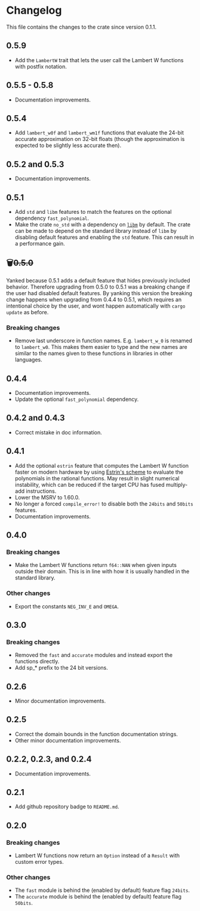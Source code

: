 # Changelog

This file contains the changes to the crate since version 0.1.1.

## 0.5.9

- Add the `LambertW` trait that lets the user call the Lambert W functions
 with postfix notation.

## 0.5.5 - 0.5.8

- Documentation improvements.

## 0.5.4

- Add `lambert_w0f` and `lambert_wm1f` functions that evaluate the 24-bit accurate
 approximation on 32-bit floats (though the approximation is expected to be
 slightly less accurate then).

## 0.5.2 and 0.5.3

- Documentation improvements.

## 0.5.1

- Add `std` and `libm` features to match the features on the optional
 dependency `fast_polynomial`.
- Make the crate `no_std` with a dependency on [`libm`](https://crates.io/crates/libm)
 by default. The crate can be made to depend on the standard library instead of
 `libm` by disabling default features and enabling the `std` feature. This can
 result in a performance gain.

## 🗑️~~0.5.0~~

Yanked because 0.5.1 adds a default feature that hides previously included
behavior.
Therefore upgrading from 0.5.0 to 0.5.1 was a breaking change if the user
had disabled default features. By yanking this version the breaking change
happens when upgrading from 0.4.4 to 0.5.1, which requires an intentional
choice by the user, and wont happen automatically with `cargo update` as before.

### Breaking changes

- Remove last underscore in function names. E.g. `lambert_w_0` is renamed to `lambert_w0`.
 This makes them easier to type and the new names are similar to the names given
 to these functions in libraries in other languages.

## 0.4.4

- Documentation improvements.
- Update the optional `fast_polynomial` dependency.

## 0.4.2 and 0.4.3

- Correct mistake in doc information.

## 0.4.1

- Add the optional `estrin` feature that computes the Lambert W function faster
 on modern hardware by using [Estrin's scheme](https://en.wikipedia.org/wiki/Estrin's_scheme)
 to evaluate the polynomials in the rational functions.
 May result in slight numerical instability, which can be reduced if the target
 CPU has fused multiply-add instructions.
- Lower the MSRV to 1.60.0.
- No longer a forced `compile_error!` to disable both the `24bits` and `50bits` features.
- Documentation improvements.

## 0.4.0

### Breaking changes

- Make the Lambert W functions return `f64::NAN` when given inputs outside their
 domain. This is in line with how it is usually handled in the standard library.

### Other changes

- Export the constants `NEG_INV_E` and `OMEGA`.

## 0.3.0

### Breaking changes

- Removed the `fast` and `accurate` modules and instead export the functions directly.
- Add sp_* prefix to the 24 bit versions.

## 0.2.6

- Minor documentation improvements.

## 0.2.5

- Correct the domain bounds in the function documentation strings.
- Other minor documentation improvements.

## 0.2.2, 0.2.3, and 0.2.4

- Documentation improvements.

## 0.2.1

- Add github repository badge to `README.md`.

## 0.2.0

### Breaking changes

- Lambert W functions now return an `Option` instead of a `Result`
 with custom error types.

### Other changes

- The `fast` module is behind the (enabled by default) feature flag `24bits`.
- The `accurate` module is behind the (enabled by default) feature flag `50bits`.
